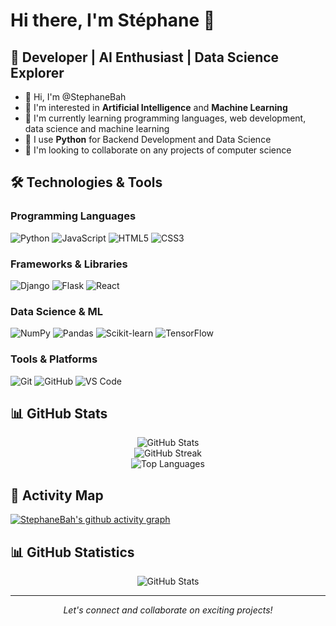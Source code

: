 # Hi there, I'm Stéphane 👋

## 🚀 Developer | AI Enthusiast | Data Science Explorer

- 👋 Hi, I'm @StephaneBah
- 👀 I'm interested in **Artificial Intelligence** and **Machine Learning**
- 🌱 I'm currently learning programming languages, web development, data science and machine learning
- 🐍 I use **Python** for Backend Development and Data Science
- 💞️ I'm looking to collaborate on any projects of computer science

## 🛠️ Technologies & Tools

### Programming Languages
![Python](https://img.shields.io/badge/Python-3776AB?style=for-the-badge&logo=python&logoColor=white)
![JavaScript](https://img.shields.io/badge/JavaScript-F7DF1E?style=for-the-badge&logo=javascript&logoColor=black)
![HTML5](https://img.shields.io/badge/HTML5-E34F26?style=for-the-badge&logo=html5&logoColor=white)
![CSS3](https://img.shields.io/badge/CSS3-1572B6?style=for-the-badge&logo=css3&logoColor=white)

### Frameworks & Libraries
![Django](https://img.shields.io/badge/Django-092E20?style=for-the-badge&logo=django&logoColor=white)
![Flask](https://img.shields.io/badge/Flask-000000?style=for-the-badge&logo=flask&logoColor=white)
![React](https://img.shields.io/badge/React-20232A?style=for-the-badge&logo=react&logoColor=61DAFB)

### Data Science & ML
![NumPy](https://img.shields.io/badge/NumPy-013243?style=for-the-badge&logo=numpy&logoColor=white)
![Pandas](https://img.shields.io/badge/Pandas-150458?style=for-the-badge&logo=pandas&logoColor=white)
![Scikit-learn](https://img.shields.io/badge/Scikit--learn-F7931E?style=for-the-badge&logo=scikit-learn&logoColor=white)
![TensorFlow](https://img.shields.io/badge/TensorFlow-FF6F00?style=for-the-badge&logo=tensorflow&logoColor=white)

### Tools & Platforms
![Git](https://img.shields.io/badge/Git-F05032?style=for-the-badge&logo=git&logoColor=white)
![GitHub](https://img.shields.io/badge/GitHub-100000?style=for-the-badge&logo=github&logoColor=white)
![VS Code](https://img.shields.io/badge/VS_Code-007ACC?style=for-the-badge&logo=visual-studio-code&logoColor=white)

## 📊 GitHub Stats

<div align="center">
  <img src="https://github-readme-stats.vercel.app/api?username=StephaneBah&show_icons=true&theme=radical&hide_border=true&count_private=true" alt="GitHub Stats" />
</div>

<div align="center">
  <img src="https://github-readme-streak-stats.herokuapp.com/?user=StephaneBah&theme=radical&hide_border=true" alt="GitHub Streak" />
</div>

<div align="center">
  <img src="https://github-readme-stats.vercel.app/api/top-langs/?username=StephaneBah&layout=compact&theme=radical&hide_border=true&count_private=true" alt="Top Languages" />
</div>

## 🌟 Activity Map

[![StephaneBah's github activity graph](https://github-readme-activity-graph.vercel.app/graph?username=StephaneBah&theme=redical&hide_border=true)](https://github.com/ashutosh00710/github-readme-activity-graph)

## 📊 GitHub Statistics

<div align="center">
  <img src="https://github-readme-stats.vercel.app/api?username=StephaneBah&show_icons=true&count_private=true&hide_border=true&theme=radical&include_all_commits=true" alt="GitHub Stats" />
</div>

<!---
## 📈 Contribution Graph

<div align="center">
  <img src="https://raw.githubusercontent.com/StephaneBah/StephaneBah/output/github-contribution-grid-snake-dark.svg" alt="Snake animation" />
</div> 
--->

---

<div align="center">
  <i>Let's connect and collaborate on exciting projects!</i>
</div>

<!---
StephaneBah/StephaneBah is a ✨ special ✨ repository because its `README.md` (this file) appears on your GitHub profile.
You can click the Preview link to take a look at your changes.
--->
